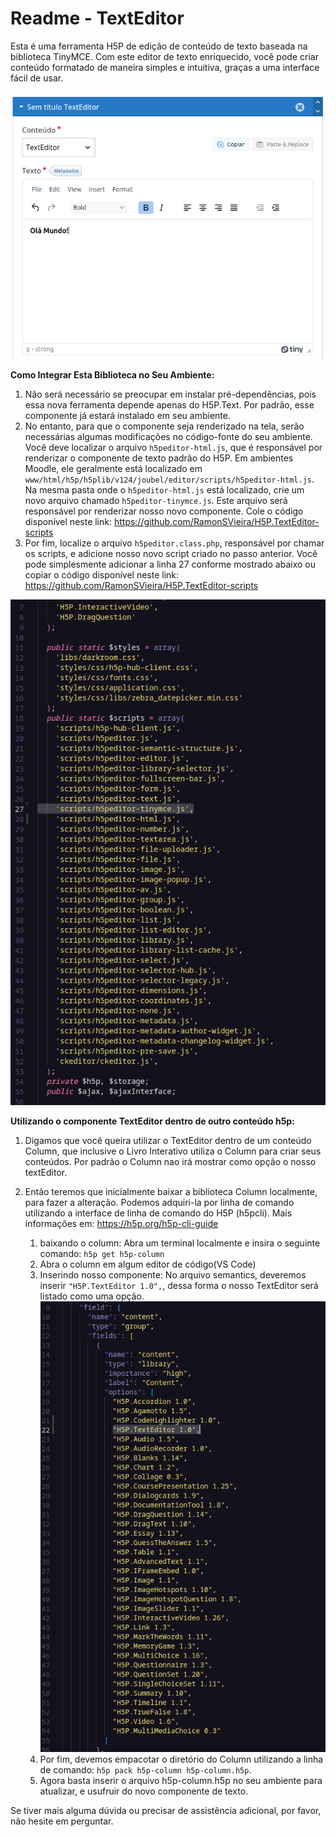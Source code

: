 # Readme - TextEditor

Esta é uma ferramenta H5P de edição de conteúdo de texto baseada na biblioteca TinyMCE. Com este editor de texto enriquecido, você pode criar conteúdo formatado de maneira simples e intuitiva, graças a uma interface fácil de usar.

![Untitled](README/Untitled.png)

**Como Integrar Esta Biblioteca no Seu Ambiente:**

1. Não será necessário se preocupar em instalar pré-dependências, pois essa nova ferramenta depende apenas do H5P.Text. Por padrão, esse componente já estará instalado em seu ambiente.
2. No entanto, para que o componente seja renderizado na tela, serão necessárias algumas modificações no código-fonte do seu ambiente. Você deve localizar o arquivo `h5peditor-html.js`, que é responsável por renderizar o componente de texto padrão do H5P. Em ambientes Moodle, ele geralmente está localizado em `www/html/h5p/h5plib/v124/joubel/editor/scripts/h5peditor-html.js`. Na mesma pasta onde o `h5peditor-html.js` está localizado, crie um novo arquivo chamado `h5peditor-tinymce.js`. Este arquivo será responsável por renderizar nosso novo componente. Cole o código disponível neste link: https://github.com/RamonSVieira/H5P.TextEditor-scripts
3. Por fim, localize o arquivo `h5peditor.class.php`, responsável por chamar os scripts, e adicione nosso novo script criado no passo anterior. Você pode simplesmente adicionar a linha 27 conforme mostrado abaixo ou copiar o código disponível neste link: https://github.com/RamonSVieira/H5P.TextEditor-scripts

![Untitled](README/Untitled1.png)

**Utilizando o componente TextEditor dentro de outro conteúdo h5p:**

1. Digamos que você queira utilizar o TextEditor dentro de um conteúdo Column, que inclusive o Livro Interativo utiliza o Column para criar seus conteúdos. Por padrão o Column nao irá mostrar como opção o nosso textEditor.
2. Então teremos que inicialmente baixar a biblioteca Column localmente, para fazer a alteração. Podemos adquiri-la por linha de comando utilizando a interface de linha de comando do H5P (h5pcli). Mais informações em: https://h5p.org/h5p-cli-guide

   1. baixando o column: Abra um terminal localmente e insira o seguinte comando: `h5p get h5p-column`
   2. Abra o column em algum editor de código(VS Code)
   3. Inserindo nosso componente: No arquivo semantics, deveremos inserir `"H5P.TextEditor 1.0",`, dessa forma o nosso TextEditor será listado como uma opção.![Untitled](README/Untitled2.png)
   4. Por fim, devemos empacotar o diretório do Column utilizando a linha de comando: `h5p pack h5p-column h5p-column.h5p`.
   5. Agora basta inserir o arquivo h5p-column.h5p no seu ambiente para atualizar, e usufruir do novo componente de texto.

Se tiver mais alguma dúvida ou precisar de assistência adicional, por favor, não hesite em perguntar.
